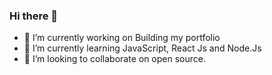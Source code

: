 ### Hi there 👋

<!--
**ShashankRahatekar/ShashankRahatekar** is a ✨ _special_ ✨ repository because its `README.md` (this file) appears on your GitHub profile.

Here are some ideas to get you started:

- 🔭 I’m currently working on Building my portfolio
- 🌱 I’m currently learning JavaScript, React Js and Node.Js
- 👯 I’m looking to collaborate on open source.
- 💬 Ask me about JavaScript
- 📫 How to reach me: ...
- 😄 Pronouns: Shashank
-->

- 🔭 I’m currently working on Building my portfolio
- 🌱 I’m currently learning JavaScript, React Js and Node.Js
- 👯 I’m looking to collaborate on open source.
